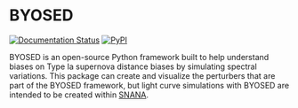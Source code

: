 # BYOSED

[![Documentation Status](https://readthedocs.org/projects/byosed/badge/?version=latest)](http://byosed.readthedocs.org/en/latest/?badge=latest)
[![PyPI](https://img.shields.io/pypi/v/byosed.svg?style=flat-square)](https://pypi.python.org/pypi/byosed)

BYOSED is an open-source Python framework built to help understand biases on Type Ia supernova distance biases by simulating spectral variations. This package can create and visualize the perturbers that are part of the BYOSED framework, but light curve simulations with BYOSED are intended to be created within [SNANA](https://github.com/jpierel14/SNANA).


